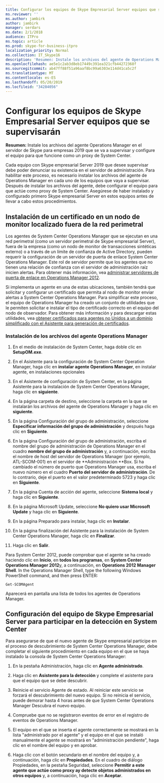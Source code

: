 ```yaml
---
title: Configurar los equipos de Skype Empresarial Server equipos que se supervisarán
ms.reviewer: ''
ms.author: jambirk
author: jambirk
manager: serdars
ms.date: 2/1/2018
audience: ITPro
ms.topic: article
ms.prod: skype-for-business-itpro
localization_priority: Normal
ms.collection: IT_Skype16
description: 'Resumen: Instale los archivos del agente de Operations Manager en el servidor de Skype empresarial Server 2019 que se va a supervisar y configure el equipo para que funcione como un proxy de System Center.'
ms.openlocfilehash: ae5e1c2ab3d8eb17449c391ea321cfb44272368f
ms.sourcegitcommit: ab47ff88f51a96aaf8bc99a6303e114d41ca5c2f
ms.translationtype: MT
ms.contentlocale: es-ES
ms.lasthandoff: 05/20/2019
ms.locfileid: "34284056"
---
```

# <a name="configure-the-skype-for-business-server-computers-that-will-be-monitored"></a>Configurar los equipos de Skype Empresarial Server equipos que se supervisarán

**Resumen:** Instale los archivos del agente Operations Manager en el servidor de Skype para empresas 2019 que se va a supervisar y configure el equipo para que funcione como un proxy de System Center.

Cada equipo con Skype empresarial Server 2019 que desee supervisar debe poder denunciar su existencia en el servidor de administración. Para habilitar este proceso, es necesario instalar los archivos del agente de Operations Manager en cada uno de los equipos que vaya a supervisar. Después de instalar los archivos del agente, debe configurar el equipo para que actúe como proxy de System Center. Asegúrese de haber instalado y configurado primero Skype empresarial Server en estos equipos antes de llevar a cabo estos procedimientos.

## <a name="installing-a-certificate-on-a-watcher-node-located-outside-the-perimeter-network"></a>Instalación de un certificado en un nodo de monitor localizado fuera de la red perimetral
<a name="watcher_node_outside"> </a>

Los agentes de System Center Operations Manager que se ejecutan en una red perimetral (como un servidor perimetral de Skype empresarial Server), fuera de la empresa (como un nodo de monitor de transacciones sintéticas externo) o a través de un límite de confianza de Active Directory, pueden requerir la configuración de un servidor de puerta de enlace System Center Operations Manager. Este rol de servidor permite que los agentes que no tienen una relación de confianza con el servidor de administración raíz inicien alertas. Para obtener más información, vea [administrar servidores de puerta de enlace en Operations Manager 2012](https://technet.microsoft.com/en-us/library/hh212823.aspx).

Si implementa un agente en una de estas ubicaciones, también tendrá que solicitar y configurar un certificado que permita al nodo de monitor enviar alertas a System Center Operations Manager. Para simplificar este proceso, el equipo de Operations Manager ha creado un conjunto de utilidades que le permiten solicitar e instalar el tipo de certificado correcto en el equipo del nodo de observador. Para obtener más información y para descargar estas utilidades, vea [obtener certificados para agentes no Unidos a un dominio simplificado con el Asistente para generación de certificados](https://go.microsoft.com/fwlink/p/?LinkID=267421&amp;amp;clcid=0x409).

### <a name="installing-the-operation-manager-agent-files"></a>Instalación de los archivos del agente Operations Manager

1. En el medio de instalación de System Center, haga doble clic en   **SetupOM.exe**.

2. En el Asistente para la configuración de System Center Operation Manager, haga clic en **instalar agente Operations Manager**, en instalar agente, en instalaciones opcionales

3. En el Asistente de configuración de System Center, en la página Asistente para la instalación de System Center Operations Manager, haga clic en **siguiente**.

4. En la página carpeta de destino, seleccione la carpeta en la que se instalarán los archivos del agente de Operations Manager y haga clic en **siguiente**.

5. En la página Configuración del grupo de administración, seleccione **Especificar información del grupo de administración** y después haga clic en **Siguiente**.

6. En la página Configuración del grupo de administración, escriba el nombre del grupo de administración de Operations Manager en el cuadro **nombre del grupo de administración** y, a continuación, escriba el nombre de host del servidor de Operations Manager (por ejemplo, ATL-SCOM-001) en el servidor de **Administración **Box. Si ha cambiado el número de puerto que Operations Manager usa, escriba el nuevo número en el cuadro **Puerto del servidor de administración**. De lo contrario, deje el puerto en el valor predeterminado 5723 y haga clic en **Siguiente**.

7. En la página Cuenta de acción del agente, seleccione **Sistema local** y haga clic en **Siguiente**.

8. En la página Microsoft Update, seleccione **No quiero usar Microsoft Update** y haga clic en **Siguiente**.

9. En la página Preparado para instalar, haga clic en **Instalar**.

10. En la página finalización del Asistente para la instalación de System Center Operations Manager, haga clic en **Finalizar**.

11. Haga clic en **Salir**.

Para System Center 2012, puede comprobar que el agente se ha creado haciendo clic en **Inicio**, en **todos los programas**, en **System Center Operations Manager 2012**y, a continuación, en **Operations 2012 Manager Shell**. In the Operations Manager Shell, type the following Windows PowerShell command, and then press ENTER:
```
Get-SCOMAgent
```

Aparecerá en pantalla una lista de todos los agentes de Operations Manager.
## <a name="configuring-the-skype-for-business-server-computer-to-participate-in-system-center-discovery"></a>Configuración del equipo de  Skype Empresarial Server para participar en la detección en System Center
<a name="watcher_node_outside"> </a>

Para asegurarse de que el nuevo agente de Skype empresarial participe en el proceso de descubrimiento de System Center Operations Manager, debe completar el siguiente procedimiento en cada equipo en el que se haya instalado la consola de System Center Operations Manager:

1. En la pestaña Administración, haga clic en **Agente administrado**.

2. Haga clic en **Asistente para la detección** y complete el asistente para que el equipo que se debe descubrir.

3. Reinicie el servicio Agente de estado. Al reiniciar este servicio se forzará el descubrimiento del nuevo equipo. Si no reinicia el servicio, puede demorar hasta 4 horas antes de que System Center Operations Manager Descubra el nuevo equipo.

4. Compruebe que no se registraron eventos de error en el registro de eventos de Operations Manager.

5. El equipo en el que se inserta el agente correctamente se mostrará en la lista "administrado por el agente" y el equipo en el que se instaló manualmente el agente se mostrará en "administración pendiente", haga clic en el nombre del equipo y en aprobar.

6. Haga clic con el botón secundario en el nombre del equipo y, a continuación, haga clic en **Propiedades**. En el cuadro de diálogo Propiedades, en la pestaña Seguridad, seleccione **Permitir a este agente que actúe como proxy ay detecte objetos administrados en otros equipos** y, a continuación, haga clic en **Aceptar**.


